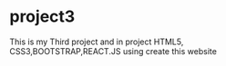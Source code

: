 # project3
This is my Third project and in project HTML5, CSS3,BOOTSTRAP,REACT.JS using create this website
